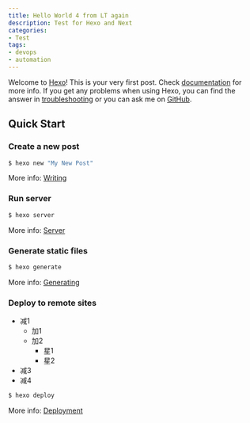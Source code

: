 ```yaml
---
title: Hello World 4 from LT again
description: Test for Hexo and Next
categories:
- Test
tags:
- devops
- automation
---
```


Welcome to [Hexo](https://hexo.io/)! This is your very first post. Check [documentation](https://hexo.io/docs/) for more info. If you get any problems when using Hexo, you can find the answer in [troubleshooting](https://hexo.io/docs/troubleshooting.html) or you can ask me on [GitHub](https://github.com/hexojs/hexo/issues).

## Quick Start

### Create a new post

``` bash
$ hexo new "My New Post"
```

More info: [Writing](https://hexo.io/docs/writing.html)

### Run server

``` bash
$ hexo server
```

More info: [Server](https://hexo.io/docs/server.html "悬浮文字")

### Generate static files

``` bash
$ hexo generate
```

More info: [Generating](https://hexo.io/docs/generating.html)

### Deploy to remote sites

- 减1
    + 加1
    - 加2
        + 星1
        + 星2
- 减3
- 减4







``` bash
$ hexo deploy
```

More info: [Deployment](https://hexo.io/docs/one-command-deployment.html)

